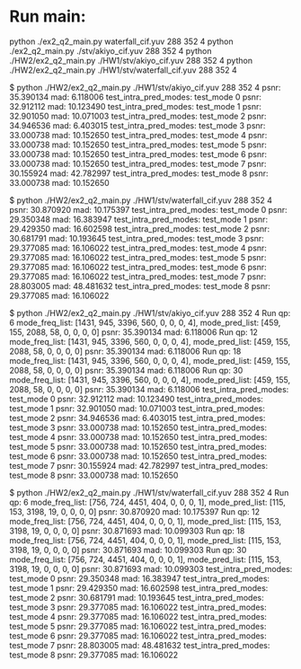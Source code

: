 # Run main:
python ./ex2_q2_main.py waterfall_cif.yuv 288 352 4
python ./ex2_q2_main.py ./stv/akiyo_cif.yuv 288 352 4
python ./HW2/ex2_q2_main.py ./HW1/stv/akiyo_cif.yuv 288 352 4
python ./HW2/ex2_q2_main.py ./HW1/stv/waterfall_cif.yuv 288 352 4

$ python ./HW2/ex2_q2_main.py ./HW1/stv/akiyo_cif.yuv 288 352 4
psnr: 35.390134
mad: 6.118006
test_intra_pred_modes: test_mode 0
psnr: 32.912112
mad: 10.123490
test_intra_pred_modes: test_mode 1
psnr: 32.901050
mad: 10.071003
test_intra_pred_modes: test_mode 2
psnr: 34.946536
mad: 6.403015
test_intra_pred_modes: test_mode 3
psnr: 33.000738
mad: 10.152650
test_intra_pred_modes: test_mode 4
psnr: 33.000738
mad: 10.152650
test_intra_pred_modes: test_mode 5
psnr: 33.000738
mad: 10.152650
test_intra_pred_modes: test_mode 6
psnr: 33.000738
mad: 10.152650
test_intra_pred_modes: test_mode 7
psnr: 30.155924
mad: 42.782997
test_intra_pred_modes: test_mode 8
psnr: 33.000738
mad: 10.152650

$ python ./HW2/ex2_q2_main.py ./HW1/stv/waterfall_cif.yuv 288 352 4
psnr: 30.870920
mad: 10.175397
test_intra_pred_modes: test_mode 0
psnr: 29.350348
mad: 16.383947
test_intra_pred_modes: test_mode 1
psnr: 29.429350
mad: 16.602598
test_intra_pred_modes: test_mode 2
psnr: 30.681791
mad: 10.193645
test_intra_pred_modes: test_mode 3
psnr: 29.377085
mad: 16.106022
test_intra_pred_modes: test_mode 4
psnr: 29.377085
mad: 16.106022
test_intra_pred_modes: test_mode 5
psnr: 29.377085
mad: 16.106022
test_intra_pred_modes: test_mode 6
psnr: 29.377085
mad: 16.106022
test_intra_pred_modes: test_mode 7
psnr: 28.803005
mad: 48.481632
test_intra_pred_modes: test_mode 8
psnr: 29.377085
mad: 16.106022


$ python ./HW2/ex2_q2_main.py ./HW1/stv/akiyo_cif.yuv 288 352 4
Run qp: 6
mode_freq_list: [1431, 945, 3396, 560, 0, 0, 0, 4], mode_pred_list: [459, 155, 2088, 58, 0, 0, 0, 0]
psnr: 35.390134
mad: 6.118006
Run qp: 12
mode_freq_list: [1431, 945, 3396, 560, 0, 0, 0, 4], mode_pred_list: [459, 155, 2088, 58, 0, 0, 0, 0]
psnr: 35.390134
mad: 6.118006
Run qp: 18
mode_freq_list: [1431, 945, 3396, 560, 0, 0, 0, 4], mode_pred_list: [459, 155, 2088, 58, 0, 0, 0, 0]
psnr: 35.390134
mad: 6.118006
Run qp: 30
mode_freq_list: [1431, 945, 3396, 560, 0, 0, 0, 4], mode_pred_list: [459, 155, 2088, 58, 0, 0, 0, 0]
psnr: 35.390134
mad: 6.118006
test_intra_pred_modes: test_mode 0
psnr: 32.912112
mad: 10.123490
test_intra_pred_modes: test_mode 1
psnr: 32.901050
mad: 10.071003
test_intra_pred_modes: test_mode 2
psnr: 34.946536
mad: 6.403015
test_intra_pred_modes: test_mode 3
psnr: 33.000738
mad: 10.152650
test_intra_pred_modes: test_mode 4
psnr: 33.000738
mad: 10.152650
test_intra_pred_modes: test_mode 5
psnr: 33.000738
mad: 10.152650
test_intra_pred_modes: test_mode 6
psnr: 33.000738
mad: 10.152650
test_intra_pred_modes: test_mode 7
psnr: 30.155924
mad: 42.782997
test_intra_pred_modes: test_mode 8
psnr: 33.000738
mad: 10.152650


$ python ./HW2/ex2_q2_main.py ./HW1/stv/waterfall_cif.yuv 288 352 4
Run qp: 6
mode_freq_list: [756, 724, 4451, 404, 0, 0, 0, 1], mode_pred_list: [115, 153, 3198, 19, 0, 0, 0, 0]
psnr: 30.870920
mad: 10.175397 
Run qp: 12
mode_freq_list: [756, 724, 4451, 404, 0, 0, 0, 1], mode_pred_list: [115, 153, 3198, 19, 0, 0, 0, 0]
psnr: 30.871693
mad: 10.099303 
Run qp: 18
mode_freq_list: [756, 724, 4451, 404, 0, 0, 0, 1], mode_pred_list: [115, 153, 3198, 19, 0, 0, 0, 0]
psnr: 30.871693
mad: 10.099303
Run qp: 30
mode_freq_list: [756, 724, 4451, 404, 0, 0, 0, 1], mode_pred_list: [115, 153, 3198, 19, 0, 0, 0, 0]
psnr: 30.871693
mad: 10.099303
test_intra_pred_modes: test_mode 0
psnr: 29.350348
mad: 16.383947
test_intra_pred_modes: test_mode 1
psnr: 29.429350
mad: 16.602598
test_intra_pred_modes: test_mode 2
psnr: 30.681791
mad: 10.193645
test_intra_pred_modes: test_mode 3
psnr: 29.377085
mad: 16.106022
test_intra_pred_modes: test_mode 4
psnr: 29.377085
mad: 16.106022
test_intra_pred_modes: test_mode 5
psnr: 29.377085
mad: 16.106022
test_intra_pred_modes: test_mode 6
psnr: 29.377085
mad: 16.106022
test_intra_pred_modes: test_mode 7
psnr: 28.803005
mad: 48.481632
test_intra_pred_modes: test_mode 8
psnr: 29.377085
mad: 16.106022
